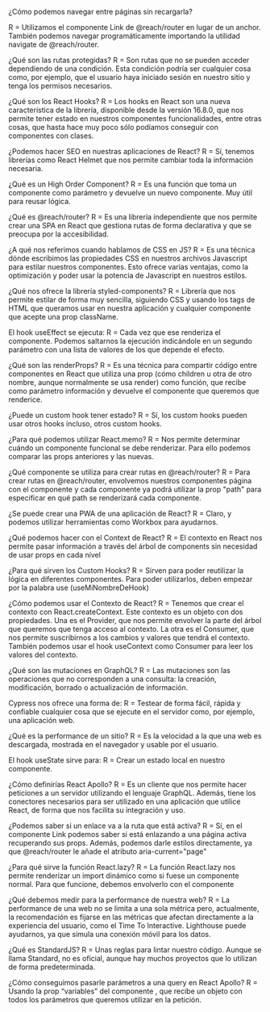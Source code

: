 ¿Cómo podemos navegar entre páginas sin recargarla?

R = Utilizamos el componente Link de @reach/router en lugar de un anchor. También podemos navegar programáticamente importando la utilidad navigate de @reach/router.

¿Qué son las rutas protegidas?
R = Son rutas que no se pueden acceder dependiendo de una condición. Esta condición podría ser cualquier cosa como, por ejemplo, que el usuario haya iniciado sesión en nuestro sitio y tenga los permisos necesarios.

¿Qué son los React Hooks?
R = Los hooks en React son una nueva característica de la librería, disponible desde la versión 16.8.0, que nos permite tener estado en nuestros componentes funcionalidades, entre otras cosas, que hasta hace muy poco sólo podíamos conseguir con componentes con clases.

¿Podemos hacer SEO en nuestras aplicaciones de React?
R = Sí, tenemos librerías como React Helmet que nos permite cambiar toda la información necesaria.

¿Qué es un High Order Component?
R = Es una función que toma un componente como parámetro y devuelve un nuevo componente. Muy útil para reusar lógica.

¿Qué es @reach/router?
R = Es una librería independiente que nos permite crear una SPA en React que gestiona rutas de forma declarativa y que se preocupa por la accesibilidad.

¿A qué nos referimos cuando hablamos de CSS en JS?
R = Es una técnica dónde escribimos las propiedades CSS en nuestros archivos Javascript para estilar nuestros componentes. Esto ofrece varias ventajas, como la optimización y poder usar la potencia de Javascript en nuestros estilos.

¿Qué nos ofrece la librería styled-components?
R = Librería que nos permite estilar de forma muy sencilla, siguiendo CSS y usando los tags de HTML que queramos usar en nuestra aplicación y cualquier componente que acepte una prop className.

El hook useEffect se ejecuta:
R = Cada vez que ese renderiza el componente. Podemos saltarnos la ejecución indicándole en un segundo parámetro con una lista de valores de los que depende el efecto.

¿Qué son las renderProps?
R = Es una técnica para compartir código entre componentes en React que utiliza una prop (cómo children u otra de otro nombre, aunque normalmente se usa render) como función, que recibe como parámetro información y devuelve el componente que queremos que renderice.

¿Puede un custom hook tener estado?
R = Sí, los custom hooks pueden usar otros hooks incluso, otros custom hooks.

¿Para qué podemos utilizar React.memo?
R = Nos permite determinar cuándo un componente funcional se debe renderizar. Para ello podemos comparar las props anteriores y las nuevas.

¿Qué componente se utiliza para crear rutas en @reach/router?
R = Para crear rutas en @reach/router, envolvemos nuestros componentes página con el componente y cada componente ya podrá utilizar la prop "path" para especificar en qué path se renderizará cada componente.

¿Se puede crear una PWA de una aplicación de React?
R = Claro, y podemos utilizar herramientas como Workbox para ayudarnos.

¿Qué podemos hacer con el Context de React?
R = El contexto en React nos permite pasar información a través del árbol de components sin necesidad de usar props en cada nivel

¿Para qué sirven los Custom Hooks?
R =  Sirven para poder reutilizar la lógica en diferentes componentes. Para poder utilizarlos, deben empezar por la palabra use (useMiNombreDeHook)

¿Cómo podemos usar el Contexto de React?
R =  Tenemos que crear el contexto con React.createContext. Este contexto es un objeto con dos propiedades. Una es el Provider, que nos permite envolver la parte del árbol que queremos que tenga acceso al contexto. La otra es el Consumer, que nos permite suscribirnos a los cambios y valores que tendrá el contexto. También podemos usar el hook useContext como Consumer para leer los valores del contexto.

¿Qué son las mutaciones en GraphQL?
R =  Las mutaciones son las operaciones que no corresponden a una consulta: la creación, modificación, borrado o actualización de información.

Cypress nos ofrece una forma de:
R =  Testear de forma fácil, rápida y confiable cualquier cosa que se ejecute en el servidor como, por ejemplo, una aplicación web.

¿Qué es la performance de un sitio?
R =  Es la velocidad a la que una web es descargada, mostrada en el navegador y usable por el usuario.

El hook useState sirve para:
R = Crear un estado local en nuestro componente.

¿Cómo definirías React Apollo?
R = Es un cliente que nos permite hacer peticiones a un servidor utilizando el lenguaje GraphQL. Además, tiene los conectores necesarios para ser utilizado en una aplicación que utilice React, de forma que nos facilita su integración y uso.

¿Podemos saber si un enlace va a la ruta que está activa?
R = Sí, en el componente Link podemos saber si está enlazando a una página activa recuperando sus props. Además, podemos darle estilos directamente, ya que @reach/router le añade el atributo aria-current="page"


¿Para qué sirve la función React.lazy?
R = La función React.lazy nos permite renderizar un import dinámico como si fuese un componente normal. Para que funcione, debemos envolverlo con el componente <Suspense />

¿Qué debemos medir para la performance de nuestra web?
R = La performance de una web no se limita a una sola métrica pero, actualmente, la recomendación es fijarse en las métricas que afectan directamente a la experiencia del usuario, como el Time To Interactive. Lighthouse puede ayudarnos, ya que simula una conexión móvil para los datos.

¿Qué es StandardJS?
R = Unas reglas para lintar nuestro código. Aunque se llama Standard, no es oficial, aunque hay muchos proyectos que lo utilizan de forma predeterminada.

¿Cómo conseguimos pasarle parámetros a una query en React Apollo?
R = Usando la prop “variables” del componente <Query />, que recibe un objeto con todos los parámetros que queremos utilizar en la petición.
